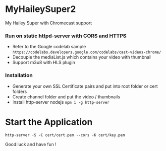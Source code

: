 # MyHaileySuper2

My Hailey Super with Chromecast support

### Run on static httpd-server with CORS and HTTPS 

- Refer to the Google codelab sample
`https://codelabs.developers.google.com/codelabs/cast-videos-chrome/`
- Decouple the mediaList.js which contains your video with thumbnail
- Support m3u8 with HLS plugin

### Installation
- Generate your own SSL Certificate pairs and put into root folder or cert folders
- Create channel folder and put the video / thumbnails 
- Install http-server nodejs 
`npm i -g http-server`

# Start the Application
`http-server -S -C cert/cert.pem --cors -K cert/key.pem`


Good luck and have fun !
